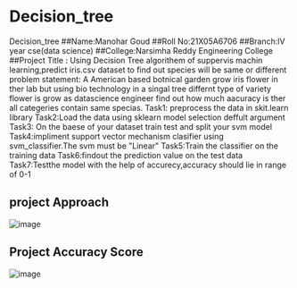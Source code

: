# Decision_tree
Decision_tree
##Name:Manohar Goud
##Roll No:21X05A6706
##Branch:lV year cse(data science)
##College:Narsimha Reddy Engineering College
##Project Title :
Using Decision Tree algorithem of suppervis machin learning,predict iris.csv dataset to find out species will be same or different
problem statement: A American based botnical garden grow iris flower in ther lab but using bio technology in a singal tree differnt type of variety flower is grow as datascience engineer find out how much aacuracy is ther all categeries contain same specias.
Task1: preprocess the data in skit.learn library
Task2:Load the data using sklearn model selection deffult argument
Task3: On the baese of your dataset train test and split your svm model
Task4:impliment support vector mechanism clasifier using svm_classifier.The svm must be "Linear"
Task5:Train the classifier on the training data
Task6:findout the prediction value on the test data
Task7:Testthe model with the help of accurecy,accuracy should lie in range of 0-1
## project Approach
![image](https://github.com/Manoharatikam/Decision_tree/assets/112773863/0a389641-b715-4a22-a388-2a5492196c1d)
## Project Accuracy Score
![image](https://github.com/Manoharatikam/Decision_tree/assets/112773863/7b6a038d-6229-485f-a504-65c5a2c99b77)


